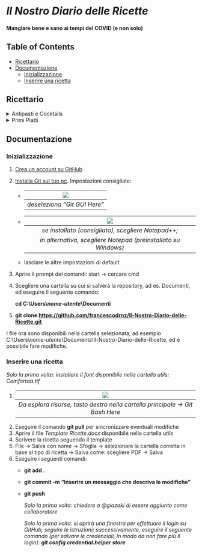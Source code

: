 # ***Il Nostro Diario delle Ricette***
#### Mangiare bene e sano ai tempi del COVID (e non solo)

## Table of Contents
- [Ricettario](#ricettario)
- [Documentazione](#documentazione)
  - [Inizializzazione](#inizializzazione)
  - [Inserire una ricetta](#inserire-una-ricetta)


## Ricettario
<details>
 <summary>Antipasti e Cocktails</summary>

  - [Gnocco fritto per i non-fascisti](Antipasti%20e%20Cocktails/Gnocco%20fritto%20per%20i%20non-fascisti.pdf)
  - [La Bomba](La%20Bomba.pdf)
</details>

<details>
 <summary>Primi Piatti</summary>
 
  - ['A Carbonara]('A%20Carbonara.pdf)
  - [Minestrone dei poveri però buono](Minestrone%20dei%20poveri%20però%20buono.pdf)
  - [Pasta al cavolfiore rosso](Pasta%20al%20cavolfiore%20rosso.pdf)
  - [Pasta all’assassina non cancerogena](Pasta%20all’assassina%20non%20cancerogena.pdf)
  - [Riso alla porca troia](Riso%20alla%20porca%20troia.pdf)
  - [Spaghetti con pomodorini freschi ai due sapori](Spaghetti%20con%20pomodorini%20freschi%20ai%20due%20sapori.pdf)
</details>

## Documentazione
### Inizializzazione
1. [Crea un account su GitHub](https://github.com/signup)
2. [Installa Git sul tuo pc](https://git-scm.com/downloads). Impostazioni consigliate:
    - | ![](https://i.imgur.com/2hk611Q.png) | 
      |:--:| 
      | *deseleziona “Git GUI Here”* |
    - | ![](https://i.imgur.com/7rOS7ax.png) | 
      |:--:| 
      | *se installato (consigliato), scegliere Notepad++;*
        *in alternativa, scegliere Notepad (preinstallato su Windows)* |
    - lasciare le altre impostazioni di default
  3.	Aprire il prompt dei comandi: start -> cercare cmd
4.	Scegliere una cartella su cui si salverà la repository, ad es. Documenti, ed eseguire il seguente comando:

	  **cd C:\Users\\_nome-utente_\Documenti**
5.	**git clone https://github.com/francescodrnz/Il-Nostro-Diario-delle-Ricette.git**

I file ora sono disponibili nella cartella selezionata, ad esempio C:\Users\\*nome-utente*\Documents\Il-Nostro-Diario-delle-Ricette, ed è possibile fare modifiche.

### Inserire una ricetta
*Solo la prima volta: installare il font disponibile nella cartella utils: Comfortaa.ttf*
1.	| ![](https://i.imgur.com/9jg2qpe.png) | 
    |:--:| 
    | *Da esplora risorse, tasto destro nella cartella principale -> Git Bash Here* |
2.	Eseguire il comando **git pull** per sincronizzare eventuali modifiche
3.	Aprire il file *Template Ricette.docx* disponibile nella cartella *utils*
4.	Scrivere la ricetta seguendo il template
5.	File -> Salva con nome -> Sfoglia -> selezionare la cartella corretta in base al tipo di ricetta -> Salva come: scegliere PDF -> Salva
6.	Eseguire i seguenti comandi:
    - **git add .**
    -	**git commit -m “Inserire un messaggio che descriva le modifiche”**
    -	**git push**
  
        *Solo la prima volta: chiedere a @giazaki di essere aggiunto come collaboratore*
    
        _Solo la prima volta: si aprirà una finestra per effettuare il login su GitHub, seguire le istruzioni; successivamente, eseguire il seguente comando (per salvare le credenziali, in modo da non fare più il login):
**git config credential.helper store**_
